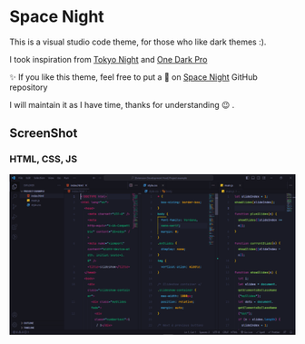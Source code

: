 # Space Night

This is a visual studio code theme, for those who like dark themes :).

I took inspiration from [Tokyo Night](https://marketplace.visualstudio.com/items?itemName=enkia.tokyo-night) and [One Dark Pro](https://marketplace.visualstudio.com/items?itemName=zhuangtongfa.Material-theme)

✨ If you like this theme, feel free to put a 🌟 on [Space Night](https://github.com/wilprom/space-night.git) GitHub repository

I will maintain it as I have time, thanks for understanding 😉 .

## ScreenShot

### HTML, CSS, JS
![HTML, CSS, JS](screenshot-vscode.png)